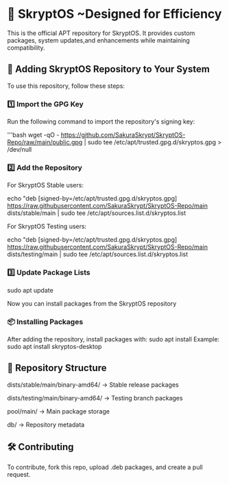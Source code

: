 # 🌸 SkryptOS ~Designed for Efficiency

This is the official APT repository for SkryptOS. It provides custom packages, system updates,and enhancements while maintaining compatibility.

## 📌 Adding SkryptOS Repository to Your System

To use this repository, follow these steps:

### 1️⃣ Import the GPG Key

Run the following command to import the repository's signing key:

'''bash
wget -qO - https://github.com/SakuraSkrypt/SkryptOS-Repo/raw/main/public.gpg | sudo tee /etc/apt/trusted.gpg.d/skryptos.gpg > /dev/null

### 2️⃣ Add the Repository

For SkryptOS Stable users:

echo "deb [signed-by=/etc/apt/trusted.gpg.d/skryptos.gpg] https://raw.githubusercontent.com/SakuraSkrypt/SkryptOS-Repo/main dists/stable/main | sudo tee /etc/apt/sources.list.d/skryptos.list

For SkryptOS Testing users:

echo "deb [signed-by=/etc/apt/trusted.gpg.d/skryptos.gpg] https://raw.githubusercontent.com/SakuraSkrypt/SkryptOS-Repo/main dists/testing/main | sudo tee /etc/apt/sources.list.d/skryptos.list

### 3️⃣ Update Package Lists

sudo apt update

Now you can install packages from the SkryptOS repository

### 📦 Installing Packages

After adding the repository, install packages with:
sudo apt install <package-name>
Example:
sudo apt install skryptos-desktop

## 📜 Repository Structure

dists/stable/main/binary-amd64/ -> Stable release packages

dists/testing/main/binary-amd64/ -> Testing branch packages

pool/main/ -> Main package storage

db/ -> Repository metadata

## 🛠️ Contributing
To contribute, fork this repo, upload .deb packages, and create a pull request.